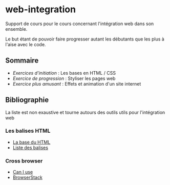 # web-integration
Support de cours pour le cours concernant l'intégration web dans son ensemble.

Le but étant de pouvoir faire progresser autant les débutants que les plus à l'aise avec le code.

## Sommaire
* *Exercices d'initiation* : Les bases en HTML / CSS
* *Exercice de progression* : Styliser les pages web
* *Exercice plus amusant* : Effets et animation d'un site internet

## Bibliographie
La liste est non exaustive et tourne autours des outils utils pour l'intégration web

### Les balises HTML
* [La base du HTML](https://developer.mozilla.org/fr/docs/Apprendre/HTML/Balises_HTML)
* [Liste des balises](https://jaetheme.com/balises-html5)

### Cross browser
* [Can I use](https://caniuse.com/)
* [BrowserStack](https://www.browserstack.com/)